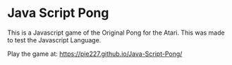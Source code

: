 # Java Script Pong
This is a Javascript game of the Original Pong for the Atari. This was made to test the Javascript Language.

Play the game at: https://pie227.github.io/Java-Script-Pong/
